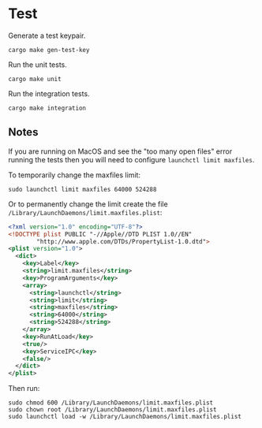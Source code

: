 # Test

Generate a test keypair.

```
cargo make gen-test-key
```

Run the unit tests.

```
cargo make unit
```

Run the integration tests.

```
cargo make integration
```

## Notes

If you are running on MacOS and see the "too many open files" error running the tests then you will need to configure `launchctl limit maxfiles`.

To temporarily change the maxfiles limit:

```
sudo launchctl limit maxfiles 64000 524288
```

Or to permanently change the limit create the file `/Library/LaunchDaemons/limit.maxfiles.plist`:

```xml
<?xml version="1.0" encoding="UTF-8"?> 
<!DOCTYPE plist PUBLIC "-//Apple//DTD PLIST 1.0//EN" 
        "http://www.apple.com/DTDs/PropertyList-1.0.dtd">
<plist version="1.0"> 
  <dict>
    <key>Label</key>
    <string>limit.maxfiles</string>
    <key>ProgramArguments</key>
    <array>
      <string>launchctl</string>
      <string>limit</string>
      <string>maxfiles</string>
      <string>64000</string>
      <string>524288</string>
    </array>
    <key>RunAtLoad</key>
    <true/>
    <key>ServiceIPC</key>
    <false/>
  </dict>
</plist>
```

Then run:

```
sudo chmod 600 /Library/LaunchDaemons/limit.maxfiles.plist
sudo chown root /Library/LaunchDaemons/limit.maxfiles.plist
sudo launchctl load -w /Library/LaunchDaemons/limit.maxfiles.plist
```
